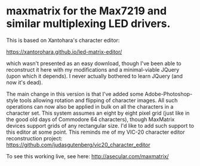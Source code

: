 # maxmatrix for the Max7219 and similar multiplexing LED drivers.

This is based on Xantohara's character editor:

https://xantorohara.github.io/led-matrix-editor/

which wasn't presented as an easy download, though I've been able to reconstruct it here with my modifications and a minimal-viable JQuery (upon which it depends). I never actually bothered to learn JQuery (and now it's dead).

The main change in this version is that I've added some Adobe-Photoshop-style tools allowing rotation and flipping of character images. All such operations can now also 
be applied in bulk on all the characters in a character set.  This system assumes an eight by eight pixel grid (just like in the good
old days of Commodore 64 characters), though MaxMatrix devices support grids of any rectangular size.  I'd like to add such support to 
this editor at some point.  This reminds me of my VIC-20 character editor reconstruction project: https://github.com/judasgutenberg/vic20_character_editor

To see this working live, see here: http://asecular.com/maxmatrix/
